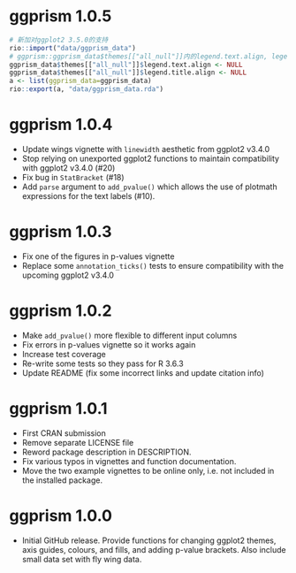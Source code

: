 # ggprism 1.0.5
```r
# 新加对ggplot2 3.5.0的支持
rio::import("data/ggprism_data")
# ggprism::ggprism_data$themes[["all_null"]]内的legend.text.align, legend.title.align两个变量
ggprism_data$themes[["all_null"]]$legend.text.align <- NULL
ggprism_data$themes[["all_null"]]$legend.title.align <- NULL
a <- list(ggprism_data=ggprism_data)
rio::export(a, "data/ggprism_data.rda")
```

# ggprism 1.0.4

* Update wings vignette with `linewidth` aesthetic from ggplot2 v3.4.0
* Stop relying on unexported ggplot2 functions to maintain compatibility
with ggplot2 v3.4.0 (#20)
* Fix bug in `StatBracket` (#18)
* Add `parse` argument to `add_pvalue()` which allows the use of plotmath
expressions for the text labels (#10).

# ggprism 1.0.3

* Fix one of the figures in p-values vignette
* Replace some `annotation_ticks()` tests to ensure compatibility with
the upcoming ggplot2 v3.4.0

# ggprism 1.0.2

* Make `add_pvalue()` more flexible to different input columns
* Fix errors in p-values vignette so it works again
* Increase test coverage
* Re-write some tests so they pass for R 3.6.3
* Update README (fix some incorrect links and update citation info)

# ggprism 1.0.1

* First CRAN submission
* Remove separate LICENSE file
* Reword package description in DESCRIPTION.
* Fix various typos in vignettes and function documentation.
* Move the two example vignettes to be online only, i.e. not included
in the installed package.

# ggprism 1.0.0

* Initial GitHub release. Provide functions for changing ggplot2 themes, 
axis guides, colours, and fills, and adding p-value brackets. Also include
small data set with fly wing data.
